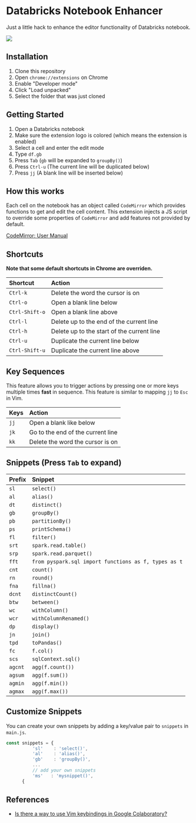 # Databricks Notebook Enhancer

Just a little hack to enhance the editor functionality of Databricks notebook.

<kbd>
  <img src="https://user-images.githubusercontent.com/17039389/53938304-21371780-40f3-11e9-949e-00c38dddf488.gif">
</kbd>

## Installation
1. Clone this repository
1. Open `chrome://extensions` on Chrome
1. Enable "Developer mode"
1. Click "Load unpacked"
1. Select the folder that was just cloned

## Getting Started
1. Open a Databricks notebook
1. Make sure the extension logo is colored (which means the extension is enabled)
1. Select a cell and enter the edit mode
1. Type `df.gb`
1. Press `Tab` (`gb` will be expanded to `groupBy()`)
1. Press `Ctrl-u` (The current line will be duplicated below)
1. Press `jj` (A blank line will be inserted below)


## How this works
Each cell on the notebook has an object called `CodeMirror` which provides functions to get and edit the cell content. This extension injects a JS script to override some properties of `CodeMirror` and add features not provided by default.


[CodeMirror: User Manual](https://codemirror.net/doc/manual.html)

## Shortcuts
**Note that some default shortcuts in Chrome are overriden.**

|Shortcut|Action|
|:-|:-|
|`Ctrl-k`|Delete the word the cursor is on|
|`Ctrl-o`|Open a blank line below|
|`Ctrl-Shift-o`|Open a blank line above|
|`Ctrl-l`|Delete up to the end of the current line|
|`Ctrl-h`|Delete up to the start of the current line|
|`Ctrl-u`|Duplicate the current line below|
|`Ctrl-Shift-u`|Duplicate the current line above|

## Key Sequences
This feature allows you to trigger actions by pressing one or more keys multiple times **fast** in sequence. This feature is similar to mapping `jj` to `Esc` in Vim.

|Keys|Action|
|:-|:-|
|`jj`|Open a blank like below|
|`jk`|Go to the end of the current line|
|`kk`|Delete the word the cursor is on|


## Snippets (Press `Tab` to expand)
|Prefix|Snippet|
|:-|:-|
|`sl`|`select()`|
|`al`|`alias()`|
|`dt`|`distinct()`|
|`gb`|`groupBy()`|
|`pb`|`partitionBy()`|
|`ps`|`printSchema()`|
|`fl`|`filter()`|
|`srt`|`spark.read.table()`|
|`srp`|`spark.read.parquet()`|
|`fft`|`from pyspark.sql import functions as f, types as t`|
|`cnt`|`count()`|
|`rn`|`round()`|
|`fna`|`fillna()`|
|`dcnt`|`distinctCount()`|
|`btw`|`between()`|
|`wc`|`withColumn()`|
|`wcr`|`withColumnRenamed()`|
|`dp`|`display()`|
|`jn`|`join()`|
|`tpd`|`toPandas()`|
|`fc`|`f.col()`|
|`scs`|`sqlContext.sql()`|
|`agcnt`|`agg(f.count())`|
|`agsum`|`agg(f.sum())`|
|`agmin`|`agg(f.min())`|
|`agmax`|`agg(f.max())`|

## Customize Snippets
You can create your own snippets by adding a key/value pair to `snippets` in `main.js`.
```js
const snippets = {
          'sl'    : 'select()',
          'al'    : 'alias()',
          'gb'    : 'groupBy()',
          ...
          // add your own snippets
          'ms'   : 'mysnippet()',
      {
```

## References
- [Is there a way to use Vim keybindings in Google Colaboratory?](https://stackoverflow.com/questions/48674326/is-there-a-way-to-use-vim-keybindings-in-google-colaboratory)
